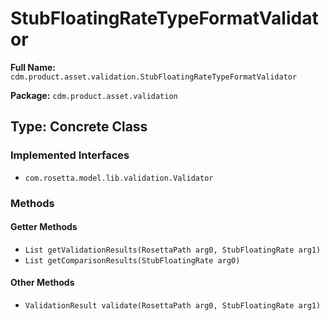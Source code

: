 # StubFloatingRateTypeFormatValidator

**Full Name:** `cdm.product.asset.validation.StubFloatingRateTypeFormatValidator`

**Package:** `cdm.product.asset.validation`

## Type: Concrete Class

### Implemented Interfaces

- `com.rosetta.model.lib.validation.Validator`

### Methods

#### Getter Methods

- `List getValidationResults(RosettaPath arg0, StubFloatingRate arg1)`
- `List getComparisonResults(StubFloatingRate arg0)`

#### Other Methods

- `ValidationResult validate(RosettaPath arg0, StubFloatingRate arg1)`

